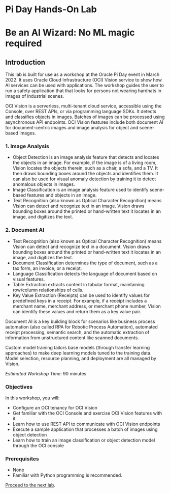# Pi Day Hands-On Lab
# Be an AI Wizard: No ML magic required

## Introduction

This lab is built for use as a workshop at the Oracle Pi Day event in March 2022. It uses Oracle Cloud Infrastructure (OCI) Vision service to show how AI services can be used with applications. The workshop guides the user to run a safety application that that looks for persons not wearing hardhats in images of industrial scenes.

OCI Vision is a serverless, multi-tenant cloud service, accessible using the Console, over REST APIs, or via programming language SDKs. It detects and classifies objects in images. Batches of images can be processed using asynchronous API endpoints. OCI Vision features include both document AI for document-centric images and image analysis for object and scene-based images.

### 1. Image Analysis

* Object Detection is an image analysis feature that detects and locates the objects in an image. For example, if the image is of a living room, Vision locates the objects therein, such as a chair, a sofa, and a TV. It then draws bounding boxes around the objects and identifies them. It can also be used for visual anomaly detection by training it to detect anomalous objects in images.
* Image Classification is an image analysis feature used to identify scene-based features and objects in an image.
* Text Recognition (also known as Optical Character Recognition) means Vision can detect and recognize text in an image. Vision draws bounding boxes around the printed or hand-written text it locates in an image, and digitizes the text.

### 2. Document AI

* Text Recognition (also known as Optical Character Recognition) means Vision can detect and recognize text in a document. Vision draws bounding boxes around the printed or hand-written text it locates in an image, and digitizes the text.
* Document Classification determines the type of document, such as a tax form, an invoice, or a receipt.
* Language Classification detects the language of document based on visual features.
* Table Extraction extracts content in tabular format, maintaining row/column relationships of cells.
* Key Value Extraction (Receipts) can be used to identify values for predefined keys in a receipt. For example, if a receipt includes a merchant name, merchant address, or merchant phone number, Vision can identify these values and return them as a key value pair.

Document AI is a key building block for scenarios like business process automation (also called RPA for Robotic Process Automation), automated receipt processing, semantic search, and the automatic extraction of information from unstructured content like scanned documents.

Custom model training tailors base models (through transfer learning approaches) to make deep learning models tuned to the training data. Model selection, resource planning, and deployment are all managed by Vision.

*Estimated Workshop Time*: 90 minutes

### Objectives

In this workshop, you will:

* Configure an OCI tenancy for OCI Vision
* Get familiar with the OCI Console and exercise OCI Vision features with it
* Learn how to use REST API to communicate with OCI Vision endpoints
* Execute a sample application that processes a batch of images using object detection
* Learn how to train an image classification or object detection model through the OCI console

### Prerequisites
  - None
  - Familiar with Python programming is recommended.

[Proceed to the next lab](./Lab-1-tenancy-access.md).
